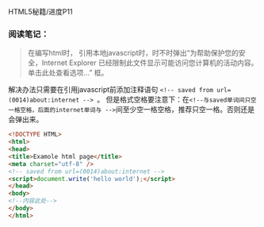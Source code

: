 HTML5秘籍/进度P11
###  阅读笔记：

> 在编写html时， 引用本地javascript时，时不时弹出“为帮助保护您的安全，Internet Explorer 已经限制此文件显示可能访问您计算机的活动内容。单击此处查看选项…” 框。 

解决办法只需要在引用javascript前添加注释语句 ```<!-- saved from url=(0014)about:internet --> ```。 但是格式空格要注意下：在```<!--与saved单词间只空一格空格，后面的internet单词与 -->```间至少空一格空格，推荐只空一格。否则还是会弹出来。 

``` HTML  
<!DOCTYPE HTML>  
<html>  
<head>  
<title>Examole html page</title>  
<meta charset="utf-8" />  
<!-- saved from url=(0014)about:internet -->  
<script>document.write('hello world');</script>  
</head>  
<body>  
<!--内容此处-->  
</body>  
</html>  
```


<!--stackedit_data:
eyJoaXN0b3J5IjpbLTM3MzM5MTA4OSwtMTExNDY4Mjk1N119
-->
